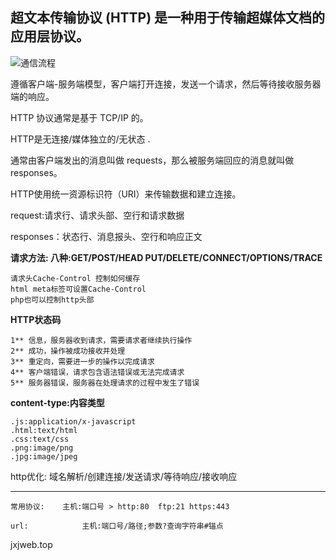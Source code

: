 超文本传输协议 (HTTP) 是一种用于传输超媒体文档的应用层协议。
----------------------------------

![通信流程](http://img.mukewang.com/58bfb12d0001298f06250413.jpg)

  遵循客户端-服务端模型，客户端打开连接，发送一个请求，然后等待接收服务器端的响应。

  HTTP 协议通常是基于 TCP/IP 的。

  HTTP是无连接/媒体独立的/无状态 .

  通常由客户端发出的消息叫做 requests，那么被服务端回应的消息就叫做 responses。

HTTP使用统一资源标识符（URI）来传输数据和建立连接。

request:请求行、请求头部、空行和请求数据

responses：状态行、消息报头、空行和响应正文

**请求方法:
八种:GET/POST/HEAD PUT/DELETE/CONNECT/OPTIONS/TRACE**

```
请求头Cache-Control 控制如何缓存
html meta标签可设置Cache-Control
php也可以控制http头部
```

**HTTP状态码**

```
1**	信息，服务器收到请求，需要请求者继续执行操作
2**	成功，操作被成功接收并处理
3**	重定向，需要进一步的操作以完成请求
4**	客户端错误，请求包含语法错误或无法完成请求
5**	服务器错误，服务器在处理请求的过程中发生了错误
```

**content-type:内容类型**

```
.js:application/x-javascript
.html:text/html
.css:text/css
.png:image/png
.jpg:image/jpeg
```

http优化:
域名解析/创建连接/发送请求/等待响应/接收响应

----------

```
常用协议:    主机:端口号 > http:80  ftp:21 https:443

url:            主机:端口号/路径;参数?查询字符串#锚点
```
jxjweb.top  
